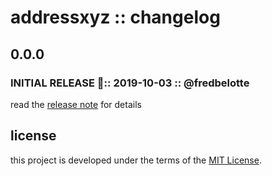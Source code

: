 # addressxyz :: changelog

## 0.0.0

### INITIAL RELEASE 🎉:: 2019-10-03 :: @fredbelotte

read the [release note][release-note-url] for details

## license

this project is developed under the terms of the [MIT License][mit-license-url].

[mit-license-url]: https://github.com/revaturexyz/addressxyz/blob/master/LICENSE.txt 'MIT LICENSE'
[release-note-url]: https://github.com/revaturexyz/addressxyz/releases 'RELEASE NOTE'
